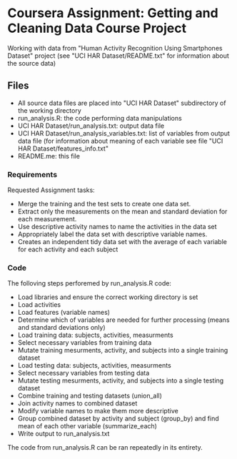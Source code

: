 # Coursera Assignment: Getting and Cleaning Data Course Project

Working with data from "Human Activity Recognition Using Smartphones Dataset" project (see "UCI HAR Dataset/README.txt" for information about the source data)


## Files

- All source data files are placed into "UCI HAR Dataset" subdirectory of the working directory
- run_analysis.R: the code performing data manipulations
- UCI HAR Dataset/run_analysis.txt: output data file 
- UCI HAR Dataset/run_analysis_variables.txt: list of variables from output data file (for information about meaning of each variable see file "UCI HAR Dataset/features_info.txt"
- README.me: this file


### Requirements

Requested Assignment tasks:

- Merge the training and the test sets to create one data set.
- Extract only the measurements on the mean and standard deviation for each measurement.
- Use descriptive activity names to name the activities in the data set
- Appropriately label the data set with descriptive variable names.
- Creates an independent tidy data set with the average of each variable for each activity and each subject

### Code

The folloving steps perforemed by run_analysis.R code:

- Load libraries and ensure the correct working directory is set
- Load activities
- Load features (variable names)
- Determine which of variables are needed for further processing (means and standard deviations only)
- Load training data: subjects, activities, measurments
- Select necessary variables from training data
- Mutate training mesurments, activity, and subjects into a single training dataset
- Load testing data: subjects, activities, measurments
- Select necessary variables from testing data
- Mutate testing mesurments, activity, and subjects into a single testing dataset
- Combine training and testing datasets (union_all)
- Join activity names to combined dataset
- Modify variable names to make them more descriptive
- Group combined dataset by activity and subject (group_by) and find mean of each other variable (summarize_each)
- Write output to run_analysis.txt

The code from run_analysis.R can be ran repeatedly in its entirety. 
